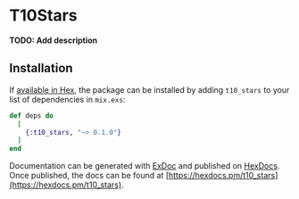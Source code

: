 # T10Stars

**TODO: Add description**

## Installation

If [available in Hex](https://hex.pm/docs/publish), the package can be installed
by adding `t10_stars` to your list of dependencies in `mix.exs`:

```elixir
def deps do
  [
    {:t10_stars, "~> 0.1.0"}
  ]
end
```

Documentation can be generated with [ExDoc](https://github.com/elixir-lang/ex_doc)
and published on [HexDocs](https://hexdocs.pm). Once published, the docs can
be found at [https://hexdocs.pm/t10_stars](https://hexdocs.pm/t10_stars).

